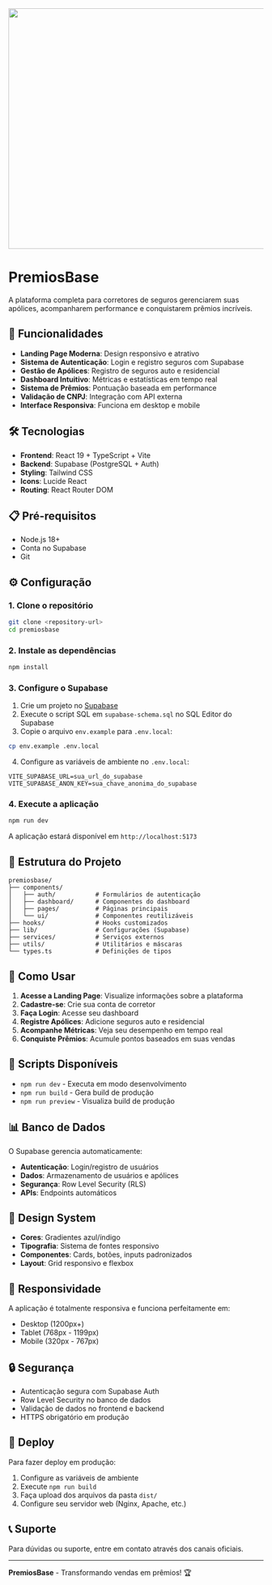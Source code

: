<div align="center">
<img width="1200" height="475" alt="PremiosBase Banner" src="https://github.com/user-attachments/assets/0aa67016-6eaf-458a-adb2-6e31a0763ed6" />
</div>

# PremiosBase

A plataforma completa para corretores de seguros gerenciarem suas apólices, acompanharem performance e conquistarem prêmios incríveis.

## 🚀 Funcionalidades

- **Landing Page Moderna**: Design responsivo e atrativo
- **Sistema de Autenticação**: Login e registro seguros com Supabase
- **Gestão de Apólices**: Registro de seguros auto e residencial
- **Dashboard Intuitivo**: Métricas e estatísticas em tempo real
- **Sistema de Prêmios**: Pontuação baseada em performance
- **Validação de CNPJ**: Integração com API externa
- **Interface Responsiva**: Funciona em desktop e mobile

## 🛠️ Tecnologias

- **Frontend**: React 19 + TypeScript + Vite
- **Backend**: Supabase (PostgreSQL + Auth)
- **Styling**: Tailwind CSS
- **Icons**: Lucide React
- **Routing**: React Router DOM

## 📋 Pré-requisitos

- Node.js 18+ 
- Conta no Supabase
- Git

## ⚙️ Configuração

### 1. Clone o repositório
```bash
git clone <repository-url>
cd premiosbase
```

### 2. Instale as dependências
```bash
npm install
```

### 3. Configure o Supabase

1. Crie um projeto no [Supabase](https://supabase.com)
2. Execute o script SQL em `supabase-schema.sql` no SQL Editor do Supabase
3. Copie o arquivo `env.example` para `.env.local`:
```bash
cp env.example .env.local
```

4. Configure as variáveis de ambiente no `.env.local`:
```env
VITE_SUPABASE_URL=sua_url_do_supabase
VITE_SUPABASE_ANON_KEY=sua_chave_anonima_do_supabase
```

### 4. Execute a aplicação
```bash
npm run dev
```

A aplicação estará disponível em `http://localhost:5173`

## 📁 Estrutura do Projeto

```
premiosbase/
├── components/
│   ├── auth/           # Formulários de autenticação
│   ├── dashboard/      # Componentes do dashboard
│   ├── pages/          # Páginas principais
│   └── ui/             # Componentes reutilizáveis
├── hooks/              # Hooks customizados
├── lib/                # Configurações (Supabase)
├── services/           # Serviços externos
├── utils/              # Utilitários e máscaras
└── types.ts            # Definições de tipos
```

## 🎯 Como Usar

1. **Acesse a Landing Page**: Visualize informações sobre a plataforma
2. **Cadastre-se**: Crie sua conta de corretor
3. **Faça Login**: Acesse seu dashboard
4. **Registre Apólices**: Adicione seguros auto e residencial
5. **Acompanhe Métricas**: Veja seu desempenho em tempo real
6. **Conquiste Prêmios**: Acumule pontos baseados em suas vendas

## 🔧 Scripts Disponíveis

- `npm run dev` - Executa em modo desenvolvimento
- `npm run build` - Gera build de produção
- `npm run preview` - Visualiza build de produção

## 📊 Banco de Dados

O Supabase gerencia automaticamente:
- **Autenticação**: Login/registro de usuários
- **Dados**: Armazenamento de usuários e apólices
- **Segurança**: Row Level Security (RLS)
- **APIs**: Endpoints automáticos

## 🎨 Design System

- **Cores**: Gradientes azul/índigo
- **Tipografia**: Sistema de fontes responsivo
- **Componentes**: Cards, botões, inputs padronizados
- **Layout**: Grid responsivo e flexbox

## 📱 Responsividade

A aplicação é totalmente responsiva e funciona perfeitamente em:
- Desktop (1200px+)
- Tablet (768px - 1199px)
- Mobile (320px - 767px)

## 🔒 Segurança

- Autenticação segura com Supabase Auth
- Row Level Security no banco de dados
- Validação de dados no frontend e backend
- HTTPS obrigatório em produção

## 🚀 Deploy

Para fazer deploy em produção:

1. Configure as variáveis de ambiente
2. Execute `npm run build`
3. Faça upload dos arquivos da pasta `dist/`
4. Configure seu servidor web (Nginx, Apache, etc.)

## 📞 Suporte

Para dúvidas ou suporte, entre em contato através dos canais oficiais.

---

**PremiosBase** - Transformando vendas em prêmios! 🏆
